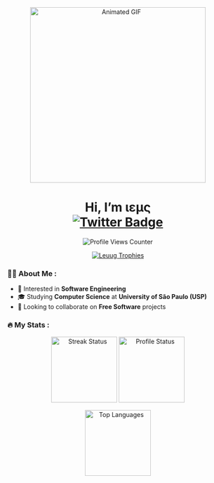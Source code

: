 <div id="header" align="center">
  <img src="https://media0.giphy.com/media/RbDKaczqWovIugyJmW/giphy.gif?cid=790b7611bbe75b3fff295b10b42c8054e770f6422494d62b&rid=giphy.gif&ct=g" width="400" alt="Animated GIF"/>
  
  <h1>
    Hi, I’m ιεμς
    <div id="badges">
      <a href="https://twitter.com/Leug_">
        <img src="https://img.shields.io/badge/Twitter-blue?style=for-the-badge&logo=twitter&logoColor=white" alt="Twitter Badge"/>
      </a>
    </div>
  </h1>
</div>

<p align="center">
  <img src="https://komarev.com/ghpvc/?username=Leuug&style=flat-square&color=blue" alt="Profile Views Counter"/>
</p>

<p align="center"> 
  <a href="https://github.com/ryo-ma/github-profile-trophy">
    <img src="https://github-profile-trophy.vercel.app/?username=Leuug&theme=radical&column=-1" alt="Leuug Trophies" />
  </a>
</p>

### :man_technologist: About Me :

- 👀 Interested in **Software Engineering**
- 🎓 Studying **Computer Science** at **University of São Paulo (USP)**
- 💞️ Looking to collaborate on **Free Software** projects

### :fire: My Stats :

<p align="center">
  <img height="150em" src="https://github-readme-streak-stats.herokuapp.com?user=Leuug&theme=midnight-purple" alt="Streak Status"/>
  <img height="150em" src="https://github-readme-stats.vercel.app/api?username=Leuug&layout=compact&theme=midnight-purple" alt="Profile Status"/>
</p>
<p align="center">
  <img height="150em" src="https://github-readme-stats.vercel.app/api/top-langs/?username=Leuug&layout=compact&theme=midnight-purple" alt="Top Languages"/>
</p>

<!---
Leuug/Leuug is a ✨ special ✨ repository because its `README.md` (this file) appears on your GitHub profile.
You can click the Preview link to take a look at your changes.
--->
